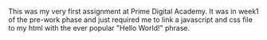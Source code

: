 This was my very first assignment at Prime Digital Academy. It was in week1 of the pre-work phase and just required me to link a javascript and css file to my html with the ever popular "Hello World!" phrase.
